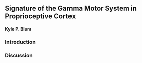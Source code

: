 ## Signature of the Gamma Motor System in Proprioceptive Cortex
#### Kyle P. Blum

### Introduction


### Discussion
